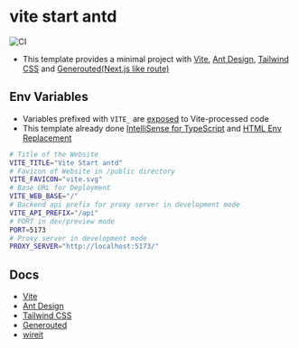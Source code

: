 # vite start antd

![CI](https://github.com/Florencea/vite-start-antd/actions/workflows/test.yml/badge.svg)

- This template provides a minimal project with [Vite](https://vitejs.dev/), [Ant Design](https://ant.design/), [Tailwind CSS](https://tailwindcss.com/) and [Generouted(Next.js like route)](https://github.com/oedotme/generouted)

## Env Variables

- Variables prefixed with `VITE_` are [exposed](https://vitejs.dev/guide/env-and-mode.html#env-files) to Vite-processed code
- This template already done [IntelliSense for TypeScript](https://vitejs.dev/guide/env-and-mode.html#intellisense-for-typescript) and [HTML Env Replacement](https://vitejs.dev/guide/env-and-mode.html#html-env-replacement)

```sh
# Title of the Website
VITE_TITLE="Vite Start antd"
# Favicon of Website in /public directory
VITE_FAVICON="vite.svg"
# Base URL for Deployment
VITE_WEB_BASE="/"
# Backend api prefix for proxy server in development mode
VITE_API_PREFIX="/api"
# PORT in dev/preview mode
PORT=5173
# Proxy server in development mode
PROXY_SERVER="http://localhost:5173/"
```

## Docs

- [Vite](https://vitejs.dev/)
- [Ant Design](https://ant.design/)
- [Tailwind CSS](https://tailwindcss.com/)
- [Generouted](https://github.com/oedotme/generouted)
- [wireit](https://github.com/google/wireit)

